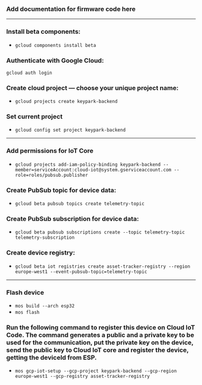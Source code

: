 ### Add documentation for firmware code here
--------------------------------------------------------------------------------------------------------------
### Install beta components:
- `gcloud components install beta`
### Authenticate with Google Cloud:
`gcloud auth login`
### Create cloud project — choose your unique project name:
- `gcloud projects create keypark-backend`
### Set current project
- `gcloud config set project keypark-backend`

--------------------------------------------------------------------------------------------------------------

### Add permissions for IoT Core
- `gcloud projects add-iam-policy-binding keypark-backend --member=serviceAccount:cloud-iot@system.gserviceaccount.com --role=roles/pubsub.publisher`
### Create PubSub topic for device data:
- `gcloud beta pubsub topics create telemetry-topic`
### Create PubSub subscription for device data:
- `gcloud beta pubsub subscriptions create --topic telemetry-topic telemetry-subscription`
### Create device registry:
- `gcloud beta iot registries create asset-tracker-registry --region europe-west1 --event-pubsub-topic=telemetry-topic`
--------------------------------------------------------------------------------------------------------------

### Flash device
- `mos build --arch esp32`
- `mos flash`



### Run the following command to register this device on Cloud IoT Code. The command generates a public and a private key to be used for the communication, put the private key on the device, send the public key to Cloud IoT core and register the device, getting the deviceId from ESP. 
- `mos gcp-iot-setup --gcp-project keypark-backend --gcp-region europe-west1 --gcp-registry asset-tracker-registry`
